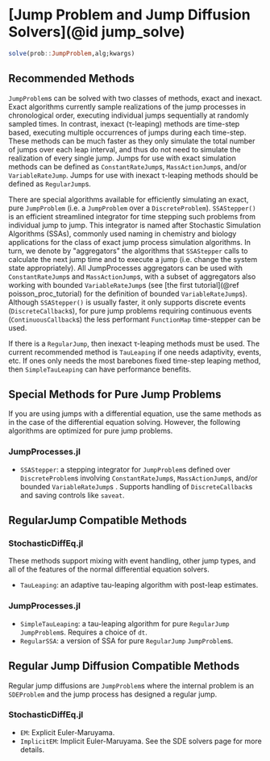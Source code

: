 # [Jump Problem and Jump Diffusion Solvers](@id jump_solve)

```julia
solve(prob::JumpProblem,alg;kwargs)
```

## Recommended Methods

`JumpProblem`s can be solved with two classes of methods, exact and inexact.
Exact algorithms currently sample realizations of the jump processes in
chronological order, executing individual jumps sequentially at randomly sampled
times. In contrast, inexact (τ-leaping) methods are time-step based, executing
multiple occurrences of jumps during each time-step. These methods can be much
faster as they only simulate the total number of jumps over each leap interval,
and thus do not need to simulate the realization of every single jump. Jumps for
use with exact simulation methods can be defined as `ConstantRateJump`s,
`MassActionJump`s, and/or `VariableRateJump`. Jumps for use with inexact
τ-leaping methods should be defined as `RegularJump`s.

There are special algorithms available for efficiently simulating an exact, pure
`JumpProblem` (i.e. a `JumpProblem` over a `DiscreteProblem`).  `SSAStepper()`
is an efficient streamlined integrator for time stepping such problems from
individual jump to jump. This integrator is named after Stochastic Simulation
Algorithms (SSAs), commonly used naming in chemistry and biology applications
for the class of exact jump process simulation algorithms. In turn, we denote by
"aggregators" the algorithms that `SSAStepper` calls to calculate the next jump
time and to execute a jump (i.e. change the system state appropriately). All
JumpProcesses aggregators can be used with `ConstantRateJump`s and
`MassActionJump`s, with a subset of aggregators also working with bounded
 `VariableRateJump`s (see [the first tutorial](@ref poisson_proc_tutorial) for
the definition of bounded `VariableRateJump`s). Although `SSAStepper()` is
usually faster, it only supports discrete events (`DiscreteCallback`s), for pure
jump problems requiring continuous events (`ContinuousCallback`s) the less
performant `FunctionMap` time-stepper can be used.

If there is a `RegularJump`, then inexact τ-leaping methods must be used. The
current recommended method is `TauLeaping` if one needs adaptivity, events, etc.
If ones only needs the most barebones fixed time-step leaping method, then
`SimpleTauLeaping` can have performance benefits.

## Special Methods for Pure Jump Problems

If you are using jumps with a differential equation, use the same methods
as in the case of the differential equation solving. However, the following
algorithms are optimized for pure jump problems.

### JumpProcesses.jl

- `SSAStepper`: a stepping integrator for `JumpProblem`s defined over
  `DiscreteProblem`s involving `ConstantRateJump`s, `MassActionJump`s, and/or
  bounded `VariableRateJump`s . Supports handling of `DiscreteCallback`s and
  saving controls like `saveat`.

## RegularJump Compatible Methods

### StochasticDiffEq.jl

These methods support mixing with event handling, other jump types, and all of
the features of the normal differential equation solvers.

- `TauLeaping`: an adaptive tau-leaping algorithm with post-leap estimates.

### JumpProcesses.jl

- `SimpleTauLeaping`: a tau-leaping algorithm for pure `RegularJump` `JumpProblem`s.
  Requires a choice of `dt`.
- `RegularSSA`: a version of SSA for pure `RegularJump` `JumpProblem`s.

## Regular Jump Diffusion Compatible Methods

Regular jump diffusions are `JumpProblem`s where the internal problem is an `SDEProblem`
and the jump process has designed a regular jump.

### StochasticDiffEq.jl

- `EM`: Explicit Euler-Maruyama.
- `ImplicitEM`: Implicit Euler-Maruyama. See the SDE solvers page for more details.
